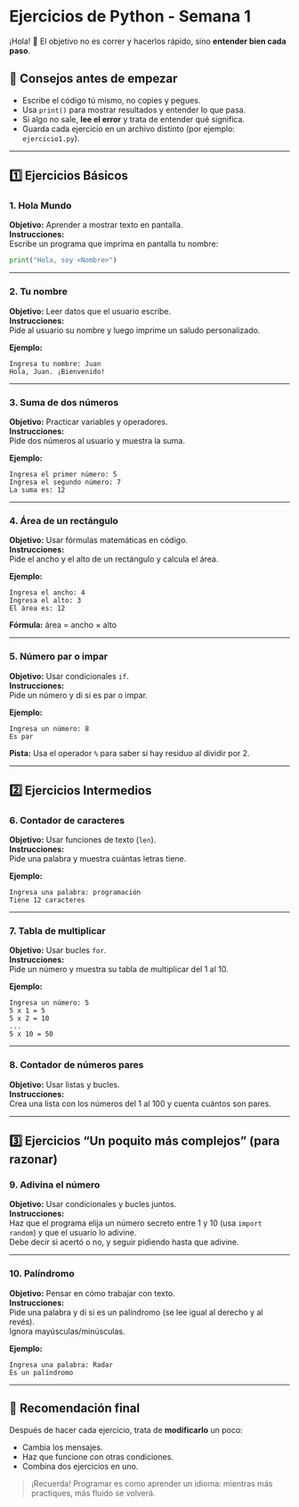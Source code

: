 # Ejercicios de Python - Semana 1

¡Hola! 👋
El objetivo no es correr y hacerlos rápido, sino **entender bien cada paso**.

## 📝 Consejos antes de empezar
- Escribe el código tú mismo, no copies y pegues.
- Usa `print()` para mostrar resultados y entender lo que pasa.
- Si algo no sale, **lee el error** y trata de entender qué significa.
- Guarda cada ejercicio en un archivo distinto (por ejemplo: `ejercicio1.py`).

---

## 1️⃣ Ejercicios Básicos

### 1. Hola Mundo
**Objetivo:** Aprender a mostrar texto en pantalla.  
**Instrucciones:**  
Escribe un programa que imprima en pantalla tu nombre:

```python
print("Hola, soy <Nombre>")
```

---

### 2. Tu nombre
**Objetivo:** Leer datos que el usuario escribe.  
**Instrucciones:**  
Pide al usuario su nombre y luego imprime un saludo personalizado.

**Ejemplo:**
```
Ingresa tu nombre: Juan
Hola, Juan. ¡Bienvenido!
```

---

### 3. Suma de dos números
**Objetivo:** Practicar variables y operadores.  
**Instrucciones:**  
Pide dos números al usuario y muestra la suma.

**Ejemplo:**
```
Ingresa el primer número: 5
Ingresa el segundo número: 7
La suma es: 12
```

---

### 4. Área de un rectángulo
**Objetivo:** Usar fórmulas matemáticas en código.  
**Instrucciones:**  
Pide el ancho y el alto de un rectángulo y calcula el área.

**Ejemplo:**
```
Ingresa el ancho: 4
Ingresa el alto: 3
El área es: 12
```

**Fórmula:** área = ancho × alto

---

### 5. Número par o impar
**Objetivo:** Usar condicionales `if`.  
**Instrucciones:**  
Pide un número y di si es par o impar.

**Ejemplo:**
```
Ingresa un número: 8
Es par
```

**Pista:** Usa el operador `%` para saber si hay residuo al dividir por 2.

---

## 2️⃣ Ejercicios Intermedios

### 6. Contador de caracteres
**Objetivo:** Usar funciones de texto (`len`).  
**Instrucciones:**  
Pide una palabra y muestra cuántas letras tiene.

**Ejemplo:**
```
Ingresa una palabra: programación
Tiene 12 caracteres
```

---

### 7. Tabla de multiplicar
**Objetivo:** Usar bucles `for`.  
**Instrucciones:**  
Pide un número y muestra su tabla de multiplicar del 1 al 10.

**Ejemplo:**
```
Ingresa un número: 5
5 x 1 = 5
5 x 2 = 10
...
5 x 10 = 50
```

---

### 8. Contador de números pares
**Objetivo:** Usar listas y bucles.  
**Instrucciones:**  
Crea una lista con los números del 1 al 100 y cuenta cuántos son pares.


---

## 3️⃣ Ejercicios “Un poquito más complejos” (para razonar)

### 9. Adivina el número
**Objetivo:** Usar condicionales y bucles juntos.  
**Instrucciones:**  
Haz que el programa elija un número secreto entre 1 y 10 (usa `import random`) y que el usuario lo adivine.  
Debe decir si acertó o no, y seguir pidiendo hasta que adivine.

---

### 10. Palíndromo
**Objetivo:** Pensar en cómo trabajar con texto.  
**Instrucciones:**  
Pide una palabra y di si es un palíndromo (se lee igual al derecho y al revés).  
Ignora mayúsculas/minúsculas.

**Ejemplo:**
```
Ingresa una palabra: Radar
Es un palíndromo
```

---

## 🚀 Recomendación final
Después de hacer cada ejercicio, trata de **modificarlo** un poco:  
- Cambia los mensajes.  
- Haz que funcione con otras condiciones.  
- Combina dos ejercicios en uno.

> ¡Recuerda! Programar es como aprender un idioma: mientras más practiques, más fluido se volverá.
